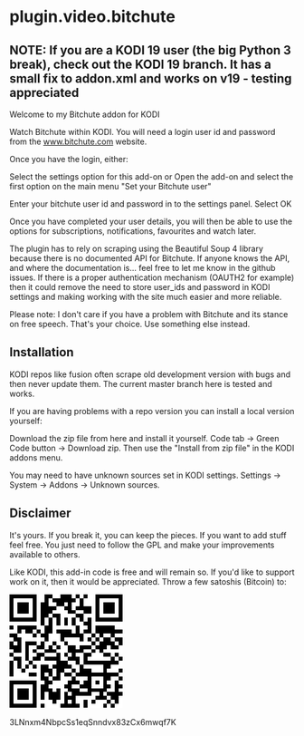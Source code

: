 # plugin.video.bitchute

## NOTE: If you are a KODI 19 user (the big Python 3 break), check out the KODI 19 branch. It has a small fix to addon.xml and works on v19 - testing appreciated

Welcome to my Bitchute addon for KODI

Watch Bitchute within KODI. You will need a login user id and password from the www.bitchute.com website. 

Once you have the login, either:

Select the settings option for this add-on
or
Open the add-on and select the first option on the main menu "Set your Bitchute user"

Enter your bitchute user id and password in to the settings panel. Select OK

Once you have completed your user details, you will then be able to use the options for subscriptions, notifications, favourites and watch later.

The plugin has to rely on scraping using the Beautiful Soup 4 library because there is no documented API for Bitchute. If anyone knows the API, and where 
the documentation is... feel free to let me know in the github issues. If there is a proper authentication mechanism (OAUTH2 for example) then it could remove
the need to store user_ids and password in KODI settings and making working with the site much easier and more reliable.

Please note: I don't care if you have a problem with Bitchute and its stance on free speech. That's your choice. Use something else instead.

## Installation
KODI repos like fusion often scrape old development version with bugs and then never update them. The current master branch here is tested and works.

If you are having problems with a repo version you can install a local version yourself:

Download the zip file from here and install it yourself. Code tab -> Green Code button -> Download zip. Then use the "Install from zip file" in the KODI addons menu.

You may need to have unknown sources set in KODI settings. Settings -> System -> Addons -> Unknown sources.

## Disclaimer

It's yours. If you break it, you can keep the pieces. If you want to add stuff feel free. You just need to follow the GPL and make your improvements available to others.

Like KODI, this add-in code is free and will remain so. If you'd like to support work on it, then it would be appreciated. Throw a few satoshis (Bitcoin) to:

![BC](assets/bcaddress.png)

3LNnxm4NbpcSs1eqSnndvx83zCx6mwqf7K
